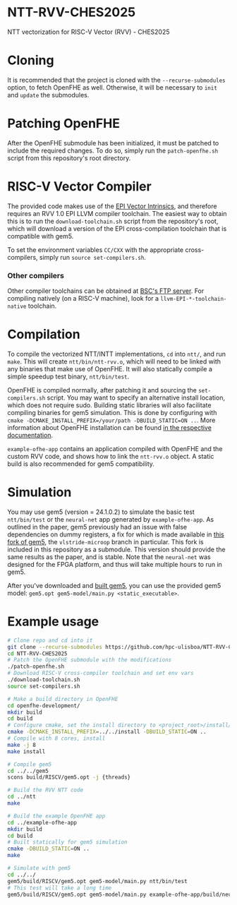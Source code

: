 # NTT-RVV-CHES2025
NTT vectorization for RISC-V Vector (RVV) - CHES2025

# Cloning
It is recommended that the project is cloned with the `--recurse-submodules` option, to fetch OpenFHE as well. Otherwise, it will be necessary to `init` and `update` the submodules.

# Patching OpenFHE
After the OpenFHE submodule has been initialized, it must be patched to include the required changes. To do so, simply run the `patch-openfhe.sh` script from this repository's root directory.

# RISC-V Vector Compiler
The provided code makes use of the [EPI Vector Intrinsics](https://admin.hca.bsc.es/epi/ftp/doc/intrinsics/EPI/epi-intrinsics.html), and therefore requires an RVV 1.0 EPI LLVM compiler toolchain. The easiest way to obtain this is to run the `download-toolchain.sh` script from the repository's root, which will download a version of the EPI cross-compilation toolchain that is compatible with gem5.

To set the environment variables `CC/CXX` with the appropriate cross-compilers, simply run `source set-compilers.sh`.

### Other compilers
Other compiler toolchains can be obtained at [BSC's FTP server](https://ssh.hca.bsc.es/epi/ftp/). For compiling natively (on a RISC-V machine), look for a `llvm-EPI-*-toolchain-native` toolchain.

# Compilation
To compile the vectorized NTT/INTT implementations, `cd` into `ntt/`, and run `make`. This will create `ntt/bin/ntt-rvv.o`, which will need to be linked with any binaries that make use of OpenFHE. It will also statically compile a simple speedup test binary, `ntt/bin/test`.

OpenFHE is compiled normally, after patching it and sourcing the `set-compilers.sh` script. You may want to specify an alternative install location, which does not require sudo. Building static libraries will also facilitate compiling binaries for gem5 simulation. This is done by configuring with `cmake -DCMAKE_INSTALL_PREFIX=/your/path -DBUILD_STATIC=ON ..`. More information about OpenFHE installation can be found [in the respective documentation](https://openfhe-development.readthedocs.io/en/latest/sphinx_rsts/intro/installation/linux.html).

`example-ofhe-app` contains an application compiled with OpenFHE and the custom RVV code, and shows how to link the `ntt-rvv.o` object. A static build is also recommended for gem5 compatibility.

# Simulation
You may use gem5 (version = 24.1.0.2) to simulate the basic test `ntt/bin/test` or the `neural-net` app generated by `example-ofhe-app`. As outlined in the paper, gem5 previously had an issue with false dependencies on dummy registers, a fix for which is made available in [this fork of gem5](https://github.com/Alexandre425/gem5/tree/vlstride-microop), the `vlstride-microop` branch in particular. This fork is included in this repository as a submodule. This version should provide the same results as the paper, and is stable. Note that the `neural-net` was designed for the FPGA platform, and thus will take multiple hours to run in gem5.

After you've downloaded and [built gem5](https://www.gem5.org/documentation/general_docs/building), you can use the provided gem5 model: `gem5.opt gem5-model/main.py <static_executable>`.

# Example usage
```sh
# Clone repo and cd into it
git clone --recurse-submodules https://github.com/hpc-ulisboa/NTT-RVV-CHES2025
cd NTT-RVV-CHES2025
# Patch the OpenFHE submodule with the modifications
./patch-openfhe.sh
# Download RISC-V cross-compiler toolchain and set env vars
./download-toolchain.sh
source set-compilers.sh

# Make a build directory in OpenFHE
cd openfhe-development/
mkdir build
cd build
# Configure cmake, set the install directory to <project_root>/install/, build static libraries
cmake -DCMAKE_INSTALL_PREFIX=../../install -DBUILD_STATIC=ON ..
# Compile with 8 cores, install
make -j 8
make install

# Compile gem5
cd ../../gem5
scons build/RISCV/gem5.opt -j {threads}

# Build the RVV NTT code
cd ../ntt
make

# Build the example OpenFHE app
cd ../example-ofhe-app
mkdir build
cd build
# Built statically for gem5 simulation
cmake -DBUILD_STATIC=ON ..
make

# Simulate with gem5
cd ../../
gem5/build/RISCV/gem5.opt gem5-model/main.py ntt/bin/test
# This test will take a long time
gem5/build/RISCV/gem5.opt gem5-model/main.py example-ofhe-app/build/neural-net
```